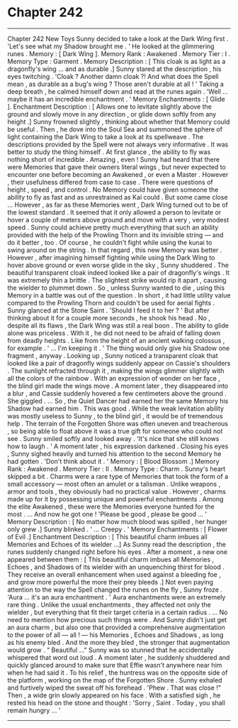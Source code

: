 
# Chapter 242


---

Chapter 242 New Toys
Sunny decided to take a look at the Dark Wing first .
'Let's see what my Shadow brought me . '
He looked at the glimmering runes .
Memory : [ Dark Wing ].
Memory Rank : Awakened .
Memory Tier : I .
Memory Type : Garment .
Memory Description : [ This cloak is as light as a dragonfly's wing … and as durable .]
Sunny stared at the description , his eyes twitching .
'Cloak ? Another damn cloak ?! And what does the Spell mean , as durable as a bug's wing ? Those aren't durable at all ! '
Taking a deep breath , he calmed himself down and read at the runes again .
'Well … maybe it has an incredible enchantment . '
Memory Enchantments : [ Glide ].
Enchantment Description : [ Allows one to levitate slightly above the ground and slowly move in any direction , or glide down softly from any height .]
Sunny frowned slightly , thinking about whether that Memory could be useful . Then , he dove into the Soul Sea and summoned the sphere of light containing the Dark Wing to take a look at its spellweave .
The descriptions provided by the Spell were not always very informative . It was better to study the thing himself .
At first glance , the ability to fly was nothing short of incredible . Amazing , even ! Sunny had heard that there were Memories that gave their owners literal wings , but never expected to encounter one before becoming an Awakened , or even a Master . However , their usefulness differed from case to case .
There were questions of height , speed , and control . No Memory could have given someone the ability to fly as fast and as unrestrained as Kai could . But some came close …
However , as far as these Memories went , Dark Wing turned out to be of the lowest standard . It seemed that it only allowed a person to levitate or hover a couple of meters above ground and move with a very , very modest speed .
Sunny could achieve pretty much everything that such an ability provided with the help of the Prowling Thorn and its invisible string — and do it better , too . Of course , he couldn't fight while using the kunai to swing around on the string . In that regard , this new Memory was better .
However , after imagining himself fighting while using the Dark Wing to hover above ground or even worse glide in the sky , Sunny shuddered .
The beautiful transparent cloak indeed looked like a pair of dragonfly's wings . It was extremely thin a brittle . The slightest strike would rip it apart , causing the wielder to plummet down . So , unless Sunny wanted to die , using this Memory in a battle was out of the question .
In short , it had little utility value compared to the Prowling Thorn and couldn't be used for aerial fights .
Sunny glanced at the Stone Saint .
'Should I feed it to her ? '
But after thinking about it for a couple more seconds , he shook his head .
No , despite all its flaws , the Dark Wing was still a real boon . The ability to glide alone was priceless . With it , he did not need to be afraid of falling down from deadly heights .
Like from the height of an ancient walking colossus , for example .
' ... I'm keeping it . '
The thing would only give his Shadow one fragment , anyway .
Looking up , Sunny noticed a transparent cloak that looked like a pair of dragonfly wings suddenly appear on Cassie's shoulders . The sunlight refracted through it , making the wings glimmer slightly with all the colors of the rainbow .
With an expression of wonder on her face , the blind girl made the wings move . A moment later , they disappeared into a blur , and Cassie suddenly hovered a few centimeters above the ground . She giggled .
… So , the Quiet Dancer had earned her the same Memory his Shadow had earned him . This was good . While the weak levitation ability was mostly useless to Sunny , to the blind girl , it would be of tremendous help . The terrain of the Forgotten Shore was often uneven and treacherous , so being able to float above it was a true gift for someone who could not see .
Sunny smiled softly and looked away .
'It's nice that she still knows how to laugh . '
A moment later , his expression darkened . Closing his eyes , Sunny sighed heavily and turned his attention to the second Memory he had gotten .
'Don't think about it . '
Memory : [ Blood Blossom .]
Memory Rank : Awakened .
Memory Tier : II .
Memory Type : Charm .
Sunny's heart skipped a bit . Charms were a rare type of Memories that took the form of a small accessory — most often an amulet or a talisman . Unlike weapons , armor and tools , they obviously had no practical value . However , charms made up for it by possessing unique and powerful enchantments .
Among the elite Awakened , these were the Memories everyone hunted for the most .
… And now he got one !
'Please be good , please be good … '
Memory Description : [ No matter how much blood was spilled , her hunger only grew .]
Sunny blinked .
' ... Creepy . '
Memory Enchantments : [ Flower of Evil .]
Enchantment Description : [ This beautiful charm imbues all Memories and Echoes of its wielder …]
As Sunny read the description , the runes suddenly changed right before his eyes . After a moment , a new one appeared between them :
[ This beautiful charm imbues all Memories , Echoes , and Shadows of its wielder with an unquenching thirst for blood . They receive an overall enhancement when used against a bleeding foe , and grow more powerful the more their prey bleeds .]
Not even paying attention to the way the Spell changed the runes on the fly , Sunny froze .
'Aura … it's an aura enchantment . '
Aura enchantments were an extremely rare thing . Unlike the usual enchantments , they affected not only the wielder , but everything that fit their target criteria in a certain radius .
… No need to mention how precious such things were . And Sunny didn't just get an aura charm , but also one that provided a comprehensive augmentation to the power of all — all ! — his Memories , Echoes and Shadows , as long as his enemy bled .
And the more they bled , the stronger that augmentation would grow .
" Beautiful …"
Sunny was so stunned that he accidentally whispered that word out loud .
A moment later , he suddenly shuddered and quickly glanced around to make sure that Effie wasn't anywhere near him when he had said it .
To his relief , the huntress was on the opposite side of the platform , working on the map of the Forgotten Shore .
Sunny exhaled and furtively wiped the sweat off his forehead .
'Phew . That was close !"
Then , a wide grin slowly appeared on his face . With a satisfied sigh , he rested his head on the stone and thought :
'Sorry , Saint . Today , you shall remain hungry … '

---

